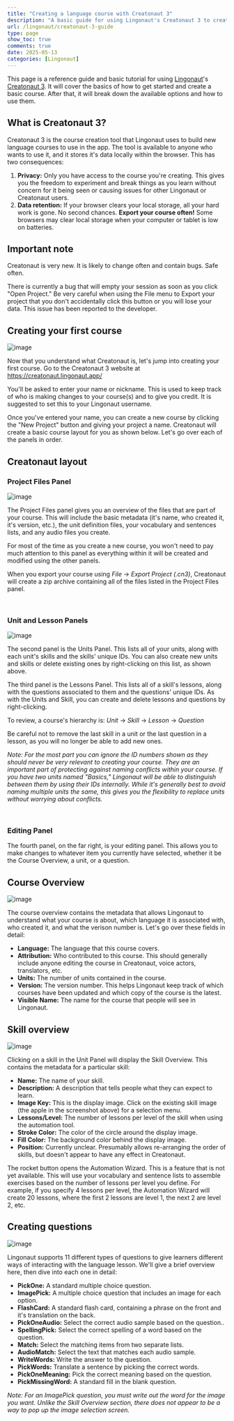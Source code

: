 ```yaml
---
title: "Creating a language course with Creatonaut 3"
description: "A basic guide for using Lingonaut's Creatonaut 3 to create language courses."
url: /lingonaut/creatonaut-3-guide
type: page
show_toc: true
comments: true
date: 2025-05-13
categories: [Lingonaut]
---
```

<style>
table {
    margin: auto;
}
table, th, td {
    border: 1px solid silver;
}
th, td {
    padding: 0px 5px;
}

.reference-container {
    display: flex;
    flex-direction: row;
    flex-wrap: wrap;
    justify-content: center;
}
.reference-table {
    margin: 10px;
    display: block;
    flex-grow: 0;
    flex-shrink: 0;
}
.reference-table table {
    width: 300px;
}
.reference-table h3 {
    text-align: center;
}
</style>
<article>

This page is a reference guide and basic tutorial for using [Lingonaut][lingonaut]'s [Creatonaut 3][creatonaut]. It will cover the basics of how to get started and create a basic course. After that, it will break down the available options and how to use them.

<div id="toc"></div>

## What is Creatonaut 3?

Creatonaut 3 is the course creation tool that Lingonaut uses to build new language courses to use in the app. The tool is available to anyone who wants to use it, and it stores it's data locally within the browser. This has two consequences:

1. **Privacy:** Only you have access to the course you're creating. This gives you the freedom to experiment and break things as you learn without concern for it being seen or causing issues for other Lingonaut or Creatonaut users.
2. **Data retention:** If your browser clears your local storage, all your hard work is gone. No second chances. **Export your course often!** Some browsers may clear local storage when your computer or tablet is low on batteries.

## Important note

Creatonaut is very new. It is likely to change often and contain bugs. Safe often.

There is currently a bug that will empty your session as soon as you click "Open Project." Be very careful when using the File menu to Export your project that you don't accidentally click this button or you will lose your data. This issue has been reported to the developer.

## Creating your first course

![image](/img/posts/lingonaut/welcome-to-creatonaut.png)

Now that you understand what Creatonaut is, let's jump into creating your first course. Go to the Creatonaut 3 website at https://creatonaut.lingonaut.app/

You'll be asked to enter your name or nickname. This is used to keep track of who is making changes to your course(s) and to give you credit. It is suggested to set this to your Lingonaut username.

Once you've entered your name, you can create a new course by clicking the "New Project" button and giving your project a name. Creatonaut will create a basic course layout for you as shown below. Let's go over each of the panels in order.

## Creatonaut layout

### Project Files Panel

![image](/img/posts/lingonaut/course-overview.png)

The Project Files panel gives you an overview of the files that are part of your course. This will include the basic metadata (it's name, who created it, it's version, etc.), the unit definition files, your vocabulary and sentences lists, and any audio files you create.

For most of the time as you create a new course, you won't need to pay much attention to this panel as everything within it will be created and modified using the other panels.

When you export your course using *File* &rarr; *Export Project (.cn3)*, Creatonaut will create a zip archive containing all of the files listed in the Project Files panel.

&nbsp;

### Unit and Lesson Panels

![image](/img/posts/lingonaut/create-a-unit.png)

The second panel is the Units Panel. This lists all of your units, along with each unit's skills and the skills' unique IDs. You can also create new units and skills or delete existing ones by right-clicking on this list, as shown above.

The third panel is the Lessons Panel. This lists all of a skill's lessons, along with the questions associated to them and the questions' unique IDs. As with the Units and Skill, you can create and delete lessons and questions by right-clicking.

To review, a course's hierarchy is: *Unit* &rarr; *Skill* &rarr; *Lesson* &rarr; *Question*

Be careful not to remove the last skill in a unit or the last question in a lesson, as you will no longer be able to add new ones.

*Note: For the most part you can ignore the ID numbers shown as they should never be very relevant to creating your course. They are an important part of protecting against naming conflicts within your course. If you have two units named "Basics," Lingonaut will be able to distinguish between them by using their IDs internally. While it's generally best to avoid naming multiple units the same, this gives you the flexibility to replace units without worrying about conflicts.*

&nbsp;

### Editing Panel

The fourth panel, on the far right, is your editing panel. This allows you to make changes to whatever item you currently have selected, whether it be the Course Overview, a unit, or a question.

## Course Overview

![image](/img/posts/lingonaut/course-overview.png)

The course overview contains the metadata that allows Lingonaut to understand what your course is about, which language it is associated with, who created it, and what the verison number is. Let's go over these fields in detail:

* **Language:** The language that this course covers.
* **Attribution:** Who contributed to this course. This should generally include anyone editing the course in Creatonaut, voice actors, translators, etc.
* **Units:** The number of units contained in the course.
* **Version:** The version number. This helps Lingonaut keep track of which courses have been updated and which copy of the course is the latest.
* **Visible Name:** The name for the course that people will see in Lingonaut.

## Skill overview

![image](/img/posts/lingonaut/unit-overview.png)

Clicking on a skill in the Unit Panel will display the Skill Overview. This contains the metadata for a particular skill:

* **Name:** The name of your skill.
* **Description:** A description that tells people what they can expect to learn.
* **Image Key:** This is the display image. Click on the existing skill image (the apple in the screenshot above) for a selection menu.
* **Lessons/Level:** The number of lessons per level of the skill when using the automation tool.
* **Stroke Color:** The color of the circle around the display image.
* **Fill Color:** The background color behind the display image.
* **Position:** Currently unclear. Presumably allows re-arranging the order of skills, but doesn't appear to have any effect in Creatonaut.

The rocket button opens the Automation Wizard. This is a feature that is not yet available. This will use your vocabulary and sentence lists to assemble exercises based on the number of lessons per level you define. For example, if you specify 4 lessons per level, the Automation Wizard will create 20 lessons, where the first 2 lessons are level 1, the next 2 are level 2, etc.

## Creating questions

![image](/img/posts/lingonaut/new-question.png)

Lingonaut supports 11 different types of questions to give learners different ways of interacting with the language lesson. We'll give a brief overview here, then dive into each one in detail:

* **PickOne:** A standard multiple choice question.
* **ImagePick:** A multiple choice question that includes an image for each option.
* **FlashCard:** A standard flash card, containing a phrase on the front and it's translation on the back.
* **PickOneAudio:** Select the correct audio sample based on the question..
* **SpellingPick:** Select the correct spelling of a word based on the question.
* **Match:** Select the matching items from two separate lists.
* **AudioMatch:** Select the text that matches each audio sample.
* **WriteWords:** Write the answer to the question.
* **PickWords:** Translate a sentence by picking the correct words.
* **PickOneMeaning:** Pick the correct meaning based on the question.
* **PickMissingWord:** A standard fill in the blank question.

*Note: For an ImagePick question, you must write out the word for the image you want. Unlike the Skill Overview section, there does not appear to be a way to pop up the image selection screen.*

</article>

[lingonaut]: https://lingonaut.app
[creatonaut]: https://creatonaut.lingonaut.app/